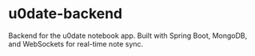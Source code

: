 # u0date-backend
Backend for the u0date notebook app. Built with Spring Boot, MongoDB, and WebSockets for real-time note sync.
